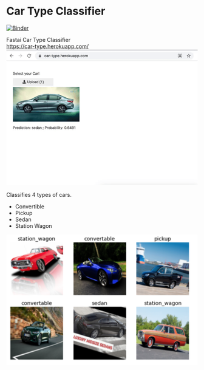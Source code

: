 # Car Type Classifier
[![Binder](https://mybinder.org/badge_logo.svg)](https://mybinder.org/v2/gh/Aravinda89/bear_app/HEAD?urlpath=%2Fvoila%2Frender%2FBear_App.ipynb)
 
Fastai Car Type Classifier    
https://car-type.herokuapp.com/
![Alt Text](https://github.com/Aravinda89/car_type_recognition/blob/main/car_type.gif)


Classifies 4 types of cars.
* Convertible
* Pickup
* Sedan
* Station Wagon

![Alt Text](https://github.com/Aravinda89/car_type_recognition/blob/main/data_sample.png)
